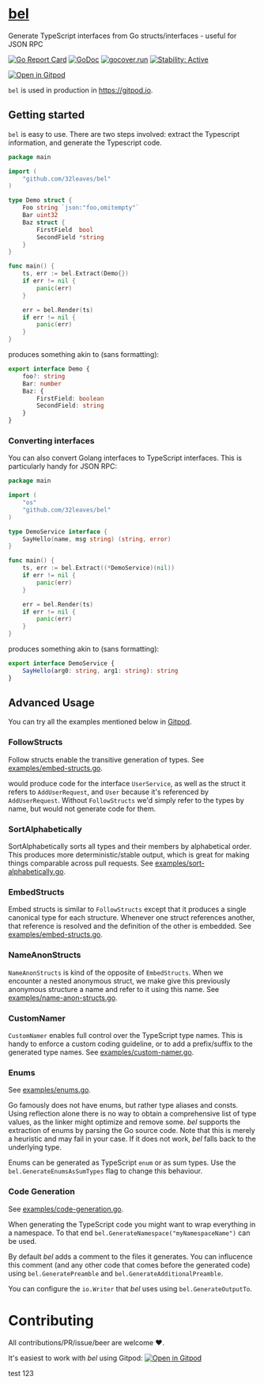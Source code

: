 # [bel](https://en.wikipedia.org/wiki/Bel_(mythology))
Generate TypeScript interfaces from Go structs/interfaces - useful for JSON RPC

[![Go Report Card](https://goreportcard.com/badge/github.com/32leaves/bel)](https://goreportcard.com/report/github.com/32leaves/bel)
[![GoDoc](https://godoc.org/github.com/32leaves/bel?status.svg)](https://godoc.org/github.com/32leaves/bel)
[![gocover.run](https://gocover.run/github.com/32leaves/bel.svg?style=flat&tag=1.10)](https://gocover.run?tag=1.10&repo=github.com%2F32leaves%2Fbel)
[![Stability: Active](https://masterminds.github.io/stability/active.svg)](https://masterminds.github.io/stability/active.html)

[![Open in Gitpod](https://gitpod.io/button/open-in-gitpod.svg)](https://gitpod.io#github.com/32leaves/bel)

`bel` is used in production in https://gitpod.io.

## Getting started
`bel` is easy to use. There are two steps involved: extract the Typescript information, and generate the Typescript code.
```Go
package main

import (
    "github.com/32leaves/bel"
)

type Demo struct {
    Foo string `json:"foo,omitempty"`
    Bar uint32
    Baz struct {
        FirstField  bool
        SecondField *string
    }
}

func main() {
    ts, err := bel.Extract(Demo{})
    if err != nil {
        panic(err)
    }

    err = bel.Render(ts)
    if err != nil {
        panic(err)
    }
}
```

produces something akin to (sans formatting):

```TypeScript
export interface Demo {
    foo?: string
    Bar: number
    Baz: {
        FirstField: boolean
        SecondField: string
    }
}
```

### Converting interfaces
You can also convert Golang interfaces to TypeScript interfaces. This is particularly handy for JSON RPC:
```Go
package main

import (
    "os"
    "github.com/32leaves/bel"
)

type DemoService interface {
    SayHello(name, msg string) (string, error)
}

func main() {
    ts, err := bel.Extract((*DemoService)(nil))
    if err != nil {
        panic(err)
    }

    err = bel.Render(ts)
    if err != nil {
        panic(err)
    }
}
```

produces something akin to (sans formatting):

```TypeScript
export interface DemoService {
    SayHello(arg0: string, arg1: string): string
}
```

## Advanced Usage
You can try all the examples mentioned below in [Gitpod](https://gitpod.io#github.com/32leaves/bel).

### FollowStructs
Follow structs enable the transitive generation of types. See [examples/embed-structs.go](examples/follow-structs.go).

would produce code for the interface `UserService`, as well as the struct it refers to `AddUserRequest`, and `User` because it's referenced by `AddUserRequest`.
Without `FollowStructs` we'd simply refer to the types by name, but would not generate code for them.

### SortAlphabetically
SortAlphabetically sorts all types and their members by alphabetical order.
This produces more deterministic/stable output, which is great for making things comparable across pull requests.
See [examples/sort-alphabetically.go](examples/sort-alphabetically.go).

### EmbedStructs
Embed structs is similar to `FollowStructs` except that it produces a single canonical type for each structure.
Whenever one struct references another, that reference is resolved and the definition of the other is embedded.
See [examples/embed-structs.go](examples/embed-structs.go).

### NameAnonStructs
`NameAnonStructs` is kind of the opposite of `EmbedStructs`. When we encounter a nested anonymous struct, we make give this previously anonymous structure a name and refer to it using this name.
See [examples/name-anon-structs.go](examples/name-anon-structs.go).

### CustomNamer
`CustomNamer` enables full control over the TypeScript type names. This is handy to enforce a custom coding guideline, or to add a prefix/suffix to the generated type names.
See [examples/custom-namer.go](examples/custom-namer.go).

### Enums
See [examples/enums.go](examples/enums.go).

Go famously does not have enums, but rather type aliases and consts. Using reflection alone there is no way to obtain a comprehensive list of type values, as the linker might optimize and remove some.
_bel_ supports the extraction of enums by parsing the Go source code. Note that this is merely a heuristic and may fail in your case. If it does not work, _bel_ falls back to the underlying type.

Enums can be generated as TypeScript `enum` or as sum types. Use the `bel.GenerateEnumsAsSumTypes` flag to change this behaviour.

### Code Generation
See [examples/code-generation.go](examples/code-generation.go).

When generating the TypeScript code you might want to wrap everything in a namespace. To that end `bel.GenerateNamespace("myNamespaceName")` can be used.

By default _bel_ adds a comment to the files it generates. You can influcence this comment (and any other code that comes before the generated code)
using `bel.GeneratePreamble` and `bel.GenerateAdditionalPreamble`.

You can configure the `io.Writer` that _bel_ uses using `bel.GenerateOutputTo`.

# Contributing
All contributions/PR/issue/beer are welcome ❤️.

It's easiest to work with _bel_ using Gitpod: [![Open in Gitpod](https://gitpod.io/button/open-in-gitpod.svg)](https://gitpod.io#github.com/32leaves/bel)


test 123
